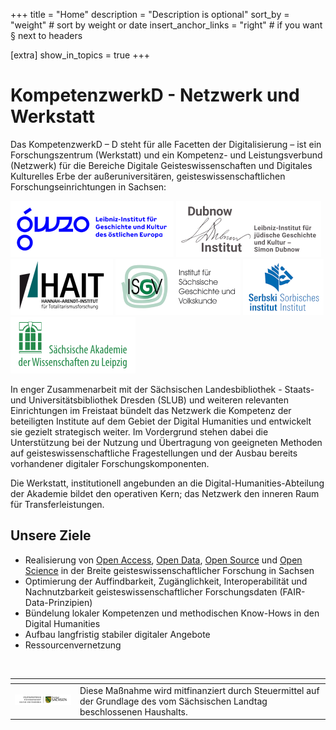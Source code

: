 +++
title = "Home"
description = "Description is optional"
sort_by = "weight" # sort by weight or date
insert_anchor_links = "right" # if you want § next to headers

[extra]
show_in_topics = true
+++


# KompetenzwerkD - Netzwerk und Werkstatt

Das KompetenzwerkD – D steht für alle Facetten der Digitalisierung – ist ein Forschungszentrum (Werkstatt) und ein Kompetenz- und Leistungsverbund (Netzwerk) für die Bereiche Digitale Geisteswissenschaften und Digitales Kulturelles Erbe der außeruniversitären, geisteswissenschaftlichen Forschungseinrichtungen in Sachsen:

 [![](images/gwzo-logo.png)](https://www.leibniz-gwzo.de/) [![](images/di-logo.png)](http://www.dubnow.de/) [![](images/hait-logo.png)](https://hait.tu-dresden.de/)  [![](images/isgv-logo.png)](https://www.isgv.de/) [![](images/si-logo.png)](https://www.serbski-institut.de/)  [![](images/saw-logo.png)](https://www.saw-leipzig.de/)

In enger Zusammenarbeit mit der Sächsischen Landesbibliothek - Staats- und Universitätsbibliothek Dresden (SLUB) und weiteren relevanten Einrichtungen im Freistaat bündelt  das Netzwerk die Kompetenz der beteiligten Institute auf dem Gebiet der Digital Humanities und entwickelt sie gezielt strategisch weiter. Im Vordergrund stehen dabei die Unterstützung bei der Nutzung und Übertragung von geeigneten Methoden auf geisteswissenschaftliche Fragestellungen und der Ausbau bereits vorhandener digitaler Forschungskomponenten.

Die Werkstatt, institutionell angebunden an die Digital-Humanities-Abteilung der Akademie bildet den operativen Kern; das Netzwerk den inneren Raum für Transferleistungen.

## Unsere Ziele

* Realisierung von [Open Access](@/glossar/_index.md#open-access), [Open Data](@/glossar/_index.md#linked-open-data), [Open Source](@/glossar/_index.md#open-source) und [Open Science](@/glossar/_index.md#open-science) in der Breite geisteswissenschaftlicher Forschung in Sachsen
* Optimierung der Auffindbarkeit, Zugänglichkeit, Interoperabilität und Nachnutzbarkeit geisteswissenschaftlicher Forschungsdaten (FAIR-Data-Prinzipien)
* Bündelung lokaler Kompetenzen und methodischen Know-Hows in den Digital Humanities
* Aufbau langfristig stabiler digitaler Angebote
* Ressourcenvernetzung

<br/>

|<!-- -->|<!-- -->|
|--|--|
| ![](images/smwk-logo.png) | Diese Maßnahme wird mitfinanziert durch Steuermittel auf der Grundlage des vom Sächsischen Landtag beschlossenen Haushalts. |
